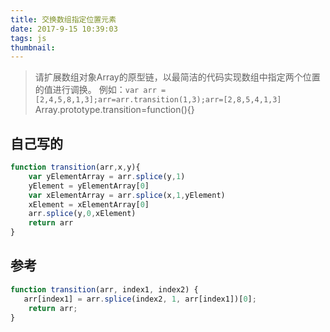 ```yaml
---
title: 交换数组指定位置元素
date: 2017-9-15 10:39:03
tags: js
thumbnail:
---
```

>请扩展数组对象Array的原型链，以最简洁的代码实现数组中指定两个位置的值进行调换。
>例如：`var arr = [2,4,5,8,1,3];arr=arr.transition(1,3);arr=[2,8,5,4,1,3]`
>Array.prototype.transition=function(){}


## 自己写的

```javascript
function transition(arr,x,y){
    var yElementArray = arr.splice(y,1)
    yElement = yElementArray[0]
    var xElementArray = arr.splice(x,1,yElement)
    xElement = xElementArray[0]
    arr.splice(y,0,xElement)
    return arr
}
```

## 参考

```javascript
function transition(arr, index1, index2) {
   arr[index1] = arr.splice(index2, 1, arr[index1])[0];
    return arr;
}
```

[](http://www.cnblogs.com/dearxinli/p/6802151.html)
[](https://my.oschina.net/u/1417838/blog/809438)
